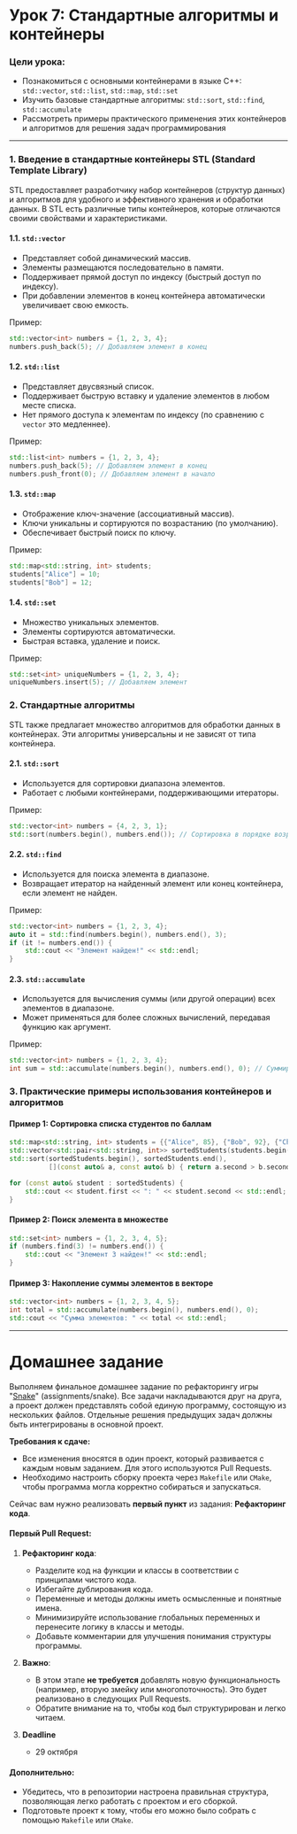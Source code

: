 # Урок 7: **Стандартные алгоритмы и контейнеры**

### Цели урока:
- Познакомиться с основными контейнерами в языке C++: `std::vector`, `std::list`, `std::map`, `std::set`
- Изучить базовые стандартные алгоритмы: `std::sort`, `std::find`, `std::accumulate`
- Рассмотреть примеры практического применения этих контейнеров и алгоритмов для решения задач программирования

---

### **1. Введение в стандартные контейнеры STL (Standard Template Library)**

STL предоставляет разработчику набор контейнеров (структур данных) и алгоритмов для удобного и эффективного хранения и обработки данных. В STL есть различные типы контейнеров, которые отличаются своими свойствами и характеристиками.

#### 1.1. `std::vector`
- Представляет собой динамический массив.
- Элементы размещаются последовательно в памяти.
- Поддерживает прямой доступ по индексу (быстрый доступ по индексу).
- При добавлении элементов в конец контейнера автоматически увеличивает свою емкость.

Пример:
```cpp
std::vector<int> numbers = {1, 2, 3, 4};
numbers.push_back(5); // Добавляем элемент в конец
```

#### 1.2. `std::list`
- Представляет двусвязный список.
- Поддерживает быструю вставку и удаление элементов в любом месте списка.
- Нет прямого доступа к элементам по индексу (по сравнению с `vector` это медленнее).

Пример:
```cpp
std::list<int> numbers = {1, 2, 3, 4};
numbers.push_back(5); // Добавляем элемент в конец
numbers.push_front(0); // Добавляем элемент в начало
```

#### 1.3. `std::map`
- Отображение ключ-значение (ассоциативный массив).
- Ключи уникальны и сортируются по возрастанию (по умолчанию).
- Обеспечивает быстрый поиск по ключу.

Пример:
```cpp
std::map<std::string, int> students;
students["Alice"] = 10;
students["Bob"] = 12;
```

#### 1.4. `std::set`
- Множество уникальных элементов.
- Элементы сортируются автоматически.
- Быстрая вставка, удаление и поиск.

Пример:
```cpp
std::set<int> uniqueNumbers = {1, 2, 3, 4};
uniqueNumbers.insert(5); // Добавляем элемент
```

### **2. Стандартные алгоритмы**

STL также предлагает множество алгоритмов для обработки данных в контейнерах. Эти алгоритмы универсальны и не зависят от типа контейнера.

#### 2.1. `std::sort`
- Используется для сортировки диапазона элементов.
- Работает с любыми контейнерами, поддерживающими итераторы.

Пример:
```cpp
std::vector<int> numbers = {4, 2, 3, 1};
std::sort(numbers.begin(), numbers.end()); // Сортировка в порядке возрастания
```

#### 2.2. `std::find`
- Используется для поиска элемента в диапазоне.
- Возвращает итератор на найденный элемент или конец контейнера, если элемент не найден.

Пример:
```cpp
std::vector<int> numbers = {1, 2, 3, 4};
auto it = std::find(numbers.begin(), numbers.end(), 3);
if (it != numbers.end()) {
    std::cout << "Элемент найден!" << std::endl;
}
```

#### 2.3. `std::accumulate`
- Используется для вычисления суммы (или другой операции) всех элементов в диапазоне.
- Может применяться для более сложных вычислений, передавая функцию как аргумент.

Пример:
```cpp
std::vector<int> numbers = {1, 2, 3, 4};
int sum = std::accumulate(numbers.begin(), numbers.end(), 0); // Суммируем все элементы
```

### **3. Практические примеры использования контейнеров и алгоритмов**

#### Пример 1: Сортировка списка студентов по баллам
```cpp
std::map<std::string, int> students = {{"Alice", 85}, {"Bob", 92}, {"Charlie", 78}};
std::vector<std::pair<std::string, int>> sortedStudents(students.begin(), students.end());
std::sort(sortedStudents.begin(), sortedStudents.end(),
          [](const auto& a, const auto& b) { return a.second > b.second; });

for (const auto& student : sortedStudents) {
    std::cout << student.first << ": " << student.second << std::endl;
}
```

#### Пример 2: Поиск элемента в множестве
```cpp
std::set<int> numbers = {1, 2, 3, 4, 5};
if (numbers.find(3) != numbers.end()) {
    std::cout << "Элемент 3 найден!" << std::endl;
}
```

#### Пример 3: Накопление суммы элементов в векторе
```cpp
std::vector<int> numbers = {1, 2, 3, 4, 5};
int total = std::accumulate(numbers.begin(), numbers.end(), 0);
std::cout << "Сумма элементов: " << total << std::endl;
```

---

# **Домашнее задание**

Выполняем финальное домашнее задание по рефакторингу игры "[Snake]((../snake/))" (assignments/snake). Все задачи накладываются друг на друга, а проект должен представлять собой единую программу, состоящую из нескольких файлов. Отдельные решения предыдущих задач должны быть интегрированы в основной проект. 

**Требования к сдаче:**
- Все изменения вносятся в один проект, который развивается с каждым новым заданием. Для этого используются Pull Requests.
- Необходимо настроить сборку проекта через `Makefile` или `CMake`, чтобы программа могла корректно собираться и запускаться.

Сейчас вам нужно реализовать **первый пункт** из задания: **Рефакторинг кода**.

#### Первый Pull Request:
1. **Рефакторинг кода**:
    - Разделите код на функции и классы в соответствии с принципами чистого кода.
    - Избегайте дублирования кода.
    - Переменные и методы должны иметь осмысленные и понятные имена.
    - Минимизируйте использование глобальных переменных и перенесите логику в классы и методы.
    - Добавьте комментарии для улучшения понимания структуры программы.

2. **Важно**:
    - В этом этапе **не требуется** добавлять новую функциональность (например, вторую змейку или многопоточность). Это будет реализовано в следующих Pull Requests.
    - Обратите внимание на то, чтобы код был структурирован и легко читаем.

3. **Deadline**
    - 29 октября

#### Дополнительно:
- Убедитесь, что в репозитории настроена правильная структура, позволяющая легко работать с проектом и его сборкой.
- Подготовьте проект к тому, чтобы его можно было собрать с помощью `Makefile` или `CMake`.
